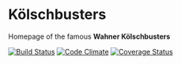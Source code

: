 # Kölschbusters

Homepage of the famous __Wahner Kölschbusters__

[![Build Status](https://travis-ci.org/Uepsilon/koelschbusters.png?branch=master)](https://travis-ci.org/Uepsilon/koelschbusters)
[![Code Climate](https://codeclimate.com/github/Uepsilon/koelschbusters.png)](https://codeclimate.com/github/Uepsilon/koelschbusters)
[![Coverage Status](https://coveralls.io/repos/Uepsilon/koelschbusters/badge.png)](https://coveralls.io/r/Uepsilon/koelschbusters)
